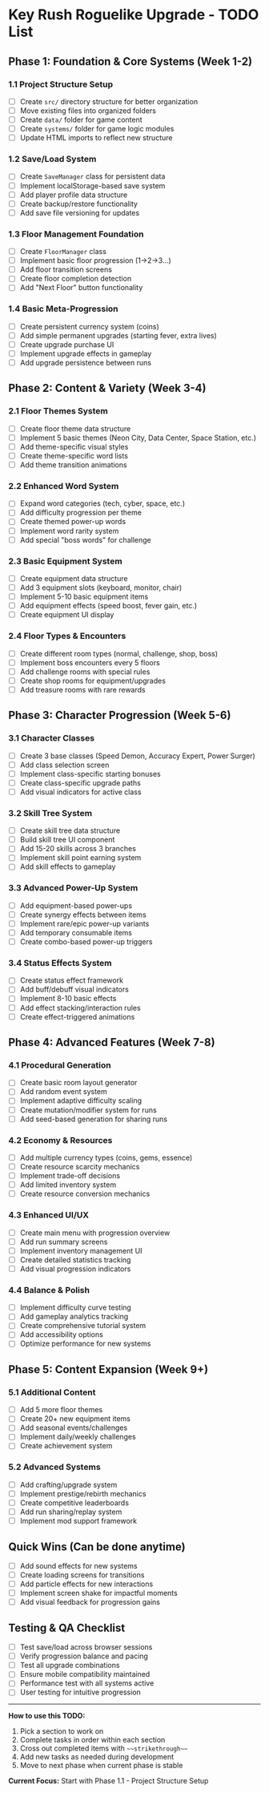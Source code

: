 # Key Rush Roguelike Upgrade - TODO List

## Phase 1: Foundation & Core Systems (Week 1-2)

### 1.1 Project Structure Setup
- [ ] Create `src/` directory structure for better organization
- [ ] Move existing files into organized folders
- [ ] Create `data/` folder for game content
- [ ] Create `systems/` folder for game logic modules
- [ ] Update HTML imports to reflect new structure

### 1.2 Save/Load System
- [ ] Create `SaveManager` class for persistent data
- [ ] Implement localStorage-based save system
- [ ] Add player profile data structure
- [ ] Create backup/restore functionality
- [ ] Add save file versioning for updates

### 1.3 Floor Management Foundation
- [ ] Create `FloorManager` class
- [ ] Implement basic floor progression (1→2→3...)
- [ ] Add floor transition screens
- [ ] Create floor completion detection
- [ ] Add "Next Floor" button functionality

### 1.4 Basic Meta-Progression
- [ ] Create persistent currency system (coins)
- [ ] Add simple permanent upgrades (starting fever, extra lives)
- [ ] Create upgrade purchase UI
- [ ] Implement upgrade effects in gameplay
- [ ] Add upgrade persistence between runs

## Phase 2: Content & Variety (Week 3-4)

### 2.1 Floor Themes System
- [ ] Create floor theme data structure
- [ ] Implement 5 basic themes (Neon City, Data Center, Space Station, etc.)
- [ ] Add theme-specific visual styles
- [ ] Create theme-specific word lists
- [ ] Add theme transition animations

### 2.2 Enhanced Word System
- [ ] Expand word categories (tech, cyber, space, etc.)
- [ ] Add difficulty progression per theme
- [ ] Create themed power-up words
- [ ] Implement word rarity system
- [ ] Add special "boss words" for challenge

### 2.3 Basic Equipment System
- [ ] Create equipment data structure
- [ ] Add 3 equipment slots (keyboard, monitor, chair)
- [ ] Implement 5-10 basic equipment items
- [ ] Add equipment effects (speed boost, fever gain, etc.)
- [ ] Create equipment UI display

### 2.4 Floor Types & Encounters
- [ ] Create different room types (normal, challenge, shop, boss)
- [ ] Implement boss encounters every 5 floors
- [ ] Add challenge rooms with special rules
- [ ] Create shop rooms for equipment/upgrades
- [ ] Add treasure rooms with rare rewards

## Phase 3: Character Progression (Week 5-6)

### 3.1 Character Classes
- [ ] Create 3 base classes (Speed Demon, Accuracy Expert, Power Surger)
- [ ] Add class selection screen
- [ ] Implement class-specific starting bonuses
- [ ] Create class-specific upgrade paths
- [ ] Add visual indicators for active class

### 3.2 Skill Tree System
- [ ] Create skill tree data structure
- [ ] Build skill tree UI component
- [ ] Add 15-20 skills across 3 branches
- [ ] Implement skill point earning system
- [ ] Add skill effects to gameplay

### 3.3 Advanced Power-Up System
- [ ] Add equipment-based power-ups
- [ ] Create synergy effects between items
- [ ] Implement rare/epic power-up variants
- [ ] Add temporary consumable items
- [ ] Create combo-based power-up triggers

### 3.4 Status Effects System
- [ ] Create status effect framework
- [ ] Add buff/debuff visual indicators
- [ ] Implement 8-10 basic effects
- [ ] Add effect stacking/interaction rules
- [ ] Create effect-triggered animations

## Phase 4: Advanced Features (Week 7-8)

### 4.1 Procedural Generation
- [ ] Create basic room layout generator
- [ ] Add random event system
- [ ] Implement adaptive difficulty scaling
- [ ] Create mutation/modifier system for runs
- [ ] Add seed-based generation for sharing runs

### 4.2 Economy & Resources
- [ ] Add multiple currency types (coins, gems, essence)
- [ ] Create resource scarcity mechanics
- [ ] Implement trade-off decisions
- [ ] Add limited inventory system
- [ ] Create resource conversion mechanics

### 4.3 Enhanced UI/UX
- [ ] Create main menu with progression overview
- [ ] Add run summary screens
- [ ] Implement inventory management UI
- [ ] Create detailed statistics tracking
- [ ] Add visual progression indicators

### 4.4 Balance & Polish
- [ ] Implement difficulty curve testing
- [ ] Add gameplay analytics tracking
- [ ] Create comprehensive tutorial system
- [ ] Add accessibility options
- [ ] Optimize performance for new systems

## Phase 5: Content Expansion (Week 9+)

### 5.1 Additional Content
- [ ] Add 5 more floor themes
- [ ] Create 20+ new equipment items
- [ ] Add seasonal events/challenges
- [ ] Implement daily/weekly challenges
- [ ] Create achievement system

### 5.2 Advanced Systems
- [ ] Add crafting/upgrade system
- [ ] Implement prestige/rebirth mechanics
- [ ] Create competitive leaderboards
- [ ] Add run sharing/replay system
- [ ] Implement mod support framework

## Quick Wins (Can be done anytime)
- [ ] Add sound effects for new systems
- [ ] Create loading screens for transitions
- [ ] Add particle effects for new interactions
- [ ] Implement screen shake for impactful moments
- [ ] Add visual feedback for progression gains

## Testing & QA Checklist
- [ ] Test save/load across browser sessions
- [ ] Verify progression balance and pacing
- [ ] Test all upgrade combinations
- [ ] Ensure mobile compatibility maintained
- [ ] Performance test with all systems active
- [ ] User testing for intuitive progression

---

**How to use this TODO:**
1. Pick a section to work on
2. Complete tasks in order within each section
3. Cross out completed items with `~~strikethrough~~`
4. Add new tasks as needed during development
5. Move to next phase when current phase is stable

**Current Focus:** Start with Phase 1.1 - Project Structure Setup

